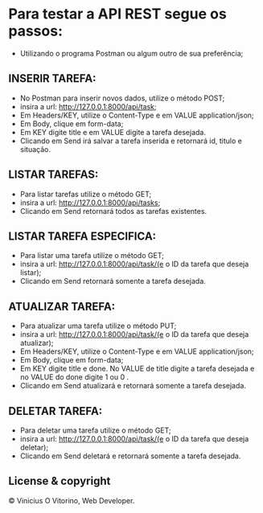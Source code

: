 # Para testar a API REST segue os passos:

- Utilizando o programa Postman ou algum outro de sua preferência;

## INSERIR TAREFA:

- No Postman para inserir novos dados, utilize o método POST;
- insira a url: http://127.0.0.1:8000/api/task;
- Em Headers/KEY, utilize o Content-Type e em VALUE application/json;
- Em Body, clique em form-data;
- Em KEY digite title e em VALUE digite a tarefa desejada.
- Clicando em Send irá salvar a tarefa inserida e retornará id, titulo e situação.

## LISTAR TAREFAS:

- Para listar tarefas utilize o método GET;
- insira a url: http://127.0.0.1:8000/api/tasks;
- Clicando em Send retornará todos as tarefas existentes.

## LISTAR TAREFA ESPECIFICA:

- Para listar uma tarefa utilize o método GET;
- insira a url: http://127.0.0.1:8000/api/task/(e o ID da tarefa que deseja listar);
- Clicando em Send retornará somente a tarefa desejada.

## ATUALIZAR TAREFA:

- Para atualizar uma tarefa utilize o método PUT;
- insira a url: http://127.0.0.1:8000/api/task/(e o ID da tarefa que deseja atualizar);
- Em Headers/KEY, utilize o Content-Type e em VALUE application/json;
- Em Body, clique em form-data;
- Em KEY digite title e done. No VALUE de title digite a tarefa desejada e no VALUE do done digite 1 ou 0 .
- Clicando em Send atualizará e retornará somente a tarefa desejada.

## DELETAR TAREFA:

- Para deletar uma tarefa utilize o método GET;
- insira a url: http://127.0.0.1:8000/api/task/(e o ID da tarefa que deseja deletar);
- Clicando em Send deletará e retornará somente a tarefa desejada.


## License & copyright
© Vinicius O Vitorino, Web Developer.
